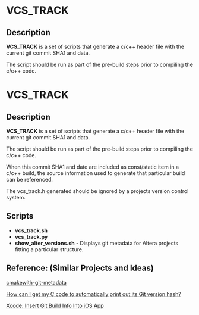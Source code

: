 # VCS_TRACK #

## Description ##
**VCS_TRACK** is a set of scripts that generate a c/c++ header file with the current git commit SHA1 and data.

The script should be run as part of the pre-build steps prior to compiling the c/c++ code.
# VCS_TRACK #

## Description ##
**VCS_TRACK** is a set of scripts that generate a c/c++ header file with the current git commit SHA1 and data.

The script should be run as part of the pre-build steps prior to compiling the c/c++ code.

When this commit SHA1 and date are included as const/static item in a c/c++ build, the source information used to generate that particular build can be referenced.

The vcs_track.h generated should be ignored by a projects version control system.

## Scripts ##
* **vcs_track.sh**
* **vcs_track.py**
* **show\_alter\_versions.sh** - Displays git metadata for Altera projects fitting a particular structure.

## Reference: (Similar Projects and Ideas) ##

[cmakewith-git-metadata](https://github.com/pmirshad/cmake-with-git-metadata)

[How can I get my C code to automatically print out its Git version hash?](http://stackoverflow.com/questions/1704907/how-can-i-get-my-c-code-to-automatically-print-out-its-git-version-hash)

[Xcode: Insert Git Build Info Into iOS App](http://www.egeek.me/2013/02/09/xcode-insert-git-build-info-into-ios-app/)
